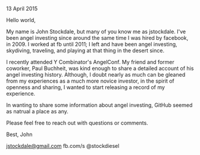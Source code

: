 13 April 2015

Hello world,

My name is John Stockdale, but many of you know me as jstockdale. I've been angel investing since around the same time I was hired by facebook, in 2009. I worked at fb until 2011; I left and have been angel investing, skydiving, traveling, and playing at that thing in the desert since.

I recently attended Y Combinator's AngelConf. My friend and former coworker, Paul Buchheit, was kind enough to share a detailed account of his angel investing history. Although, I doubt nearly as much can be gleaned from my experiences as a much more novice investor, in the spirit of openness and sharing, I wanted to start releasing a record of my experience.

In wanting to share some information about angel investing, GitHub seemed as natrual a place as any.

Please feel free to reach out with questions or comments.

Best,
John

jstockdale@gmail.com
fb.com/s
@stockdiesel

